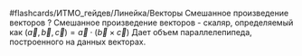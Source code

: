 #flashcards/ИТМО_гейдев/Линейка/Векторы
Смешанное произведение векторов
?
Смешанное произведение векторов - скаляр, определяемый как $(\vec a, \vec b, \vec c) = \vec a \cdot (\vec b \times \vec c)$
Дает объем параллелепипеда, построенного на данных векторах.
